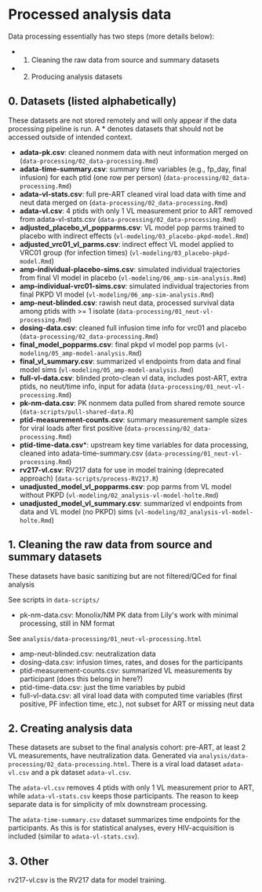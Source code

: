 Processed analysis data
=======================

Data processing essentially has two steps (more details below):

* 1. Cleaning the raw data from source and summary datasets
* 2. Producing analysis datasets 

## 0. Datasets (listed alphabetically)

These datasets are not stored remotely and will only appear if the data processing pipeline is run. A * denotes datasets that should not be accessed outside of intended context.

- **adata-pk.csv**: cleaned nonmem data with neut information merged on (`data-processing/02_data-processing.Rmd`)
- **adata-time-summary.csv**: summary time variables (e.g., fp_day, final infusion) for each ptid (one row per person) (`data-processing/02_data-processing.Rmd`)
- **adata-vl-stats.csv**: full pre-ART cleaned viral load data with time and neut data merged on (`data-processing/02_data-processing.Rmd`)
- **adata-vl.csv**: 4 ptids with only 1 VL measurement prior to ART removed from adata-vl-stats.csv (`data-processing/02_data-processing.Rmd`)
- **adjusted_placebo_vl_popparms.csv**: VL model pop parms trained to placebo with indirect effects (`vl-modeling/03_placebo-pkpd-model.Rmd`)
- **adjusted_vrc01_vl_parms.csv**: indirect effect VL model applied to VRC01 group (for infection times)  (`vl-modeling/03_placebo-pkpd-model.Rmd`)
- **amp-individual-placebo-sims.csv**: simulated individual trajectories from final Vl model in placebo (`vl-modeling/06_amp-sim-analysis.Rmd`)
- **amp-individual-vrc01-sims.csv**: simulated individual trajectories from final PKPD Vl model (`vl-modeling/06_amp-sim-analysis.Rmd`)
- **amp-neut-blinded.csv**: rawish neut data, processed survival data among ptids with >= 1 isolate (`data-processing/01_neut-vl-processing.Rmd`)
- **dosing-data.csv**: cleaned full infusion time info for vrc01 and placebo (`data-processing/02_data-processing.Rmd`)
- **final_model_popparms.csv**: final pkpd vl model pop parms (`vl-modeling/05_amp-model-analysis.Rmd`)
- **final_vl_summary.csv**: summarized vl endpoints from data and final model sims (`vl-modeling/05_amp-model-analysis.Rmd`)
- **full-vl-data.csv**: blinded proto-clean vl data, includes post-ART, extra ptids, no neut/time info, input for adata (`data-processing/01_neut-vl-processing.Rmd`)
- **pk-nm-data.csv**: PK nonmem data pulled from shared remote source (`data-scripts/pull-shared-data.R`)
- **ptid-measurement-counts.csv**: summary measurement sample sizes for viral loads after first positive (`data-processing/02_data-processing.Rmd`)
- **ptid-time-data.csv***: upstream key time variables for data processing, cleaned into adata-time-summary.csv (`data-processing/01_neut-vl-processing.Rmd`)
- **rv217-vl.csv**: RV217 data for use in model training (deprecated approach)  (`data-scripts/process-RV217.R`)
- **unadjusted_model_vl_popparms.csv**: pop parms from VL model without PKPD (`vl-modeling/02_analysis-vl-model-holte.Rmd`)
- **unadjusted_model_vl_summary.csv**: summarized vl endpoints from data and VL model (no PKPD) sims (`vl-modeling/02_analysis-vl-model-holte.Rmd`)

## 1. Cleaning the raw data from source and summary datasets

These datasets have basic sanitizing but are not filtered/QCed for final analysis

See scripts in `data-scripts/`

- pk-nm-data.csv: Monolix/NM PK data from Lily's work with minimal processing, still in NM format

See `analysis/data-processing/01_neut-vl-processing.html`

- amp-neut-blinded.csv: neutralization data
- dosing-data.csv: infusion times, rates, and doses for the participants
- ptid-measurement-counts.csv: summarized VL measurements by participant (does this belong in here?)
- ptid-time-data.csv: just the time variables by pubid
- full-vl-data.csv: all viral load data with computed time variables (first positive, PF infection time, etc.), not subset for ART or missing neut data

## 2. Creating analysis data

These datasets are subset to the final analysis cohort: pre-ART, at least 2 VL measurements, have neutralization data. Generated via `analysis/data-processing/02_data-processing.html`. There is a viral load dataset `adata-vl.csv` and a pk dataset `adata-vl.csv`. 

The `adata-vl.csv` removes 4 ptids with only 1 VL measurement prior to ART, while `adata-vl-stats.csv` keeps those participants. The reason to keep separate data is for simplicity of mlx downstream processing.

The `adata-time-summary.csv` dataset summarizes time endpoints for the participants. As this is for statistical analyses, every HIV-acquisition is included (similar to `adata-vl-stats.csv`).

## 3. Other

rv217-vl.csv is the RV217 data for model training.
